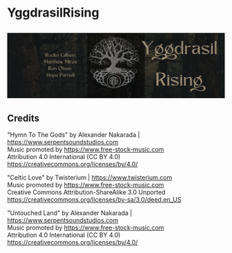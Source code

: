 # YggdrasilRising

## ![yggdrasimage](NotionYggdrasil.png)

## Credits
"Hymn To The Gods" by Alexander Nakarada | https://www.serpentsoundstudios.com \
Music promoted by https://www.free-stock-music.com \
Attribution 4.0 International (CC BY 4.0) \
https://creativecommons.org/licenses/by/4.0/

"Celtic Love" by Twisterium | https://www.twisterium.com \
Music promoted by https://www.free-stock-music.com \
Creative Commons Attribution-ShareAlike 3.0 Unported \
https://creativecommons.org/licenses/by-sa/3.0/deed.en_US

"Untouched Land" by Alexander Nakarada | https://www.serpentsoundstudios.com \
Music promoted by https://www.free-stock-music.com \
Attribution 4.0 International (CC BY 4.0) \
https://creativecommons.org/licenses/by/4.0/
